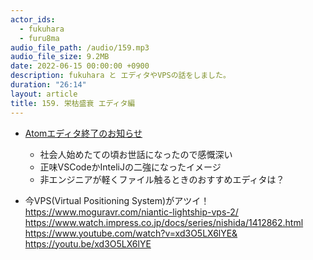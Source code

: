 ```yaml
---
actor_ids:
  - fukuhara
  - furu8ma
audio_file_path: /audio/159.mp3
audio_file_size: 9.2MB
date: 2022-06-15 00:00:00 +0900
description: fukuhara と エディタやVPSの話をしました。
duration: "26:14"
layout: article
title: 159. 栄枯盛衰 エディタ編
---
```


- [Atomエディタ終了のお知らせ](https://gigazine.net/news/20220609-github-sunsetting-atom/)
    - 社会人始めたての頃お世話になったので感慨深い
    - 正味VSCodeかInteliJの二強になったイメージ
    - 非エンジニアが軽くファイル触るときのおすすめエディタは？

- 今VPS(Virtual Positioning System)がアツイ！
    https://www.moguravr.com/niantic-lightship-vps-2/
    https://www.watch.impress.co.jp/docs/series/nishida/1412862.html
    https://www.youtube.com/watch?v=xd3O5LX6lYE&
    https://youtu.be/xd3O5LX6lYE
